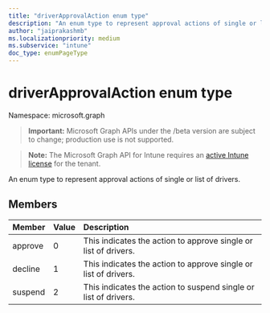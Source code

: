 ```yaml
---
title: "driverApprovalAction enum type"
description: "An enum type to represent approval actions of single or list of drivers."
author: "jaiprakashmb"
ms.localizationpriority: medium
ms.subservice: "intune"
doc_type: enumPageType
---
```


# driverApprovalAction enum type

Namespace: microsoft.graph
> **Important:** Microsoft Graph APIs under the /beta version are subject to change; production use is not supported.

> **Note:** The Microsoft Graph API for Intune requires an [active Intune license](https://go.microsoft.com/fwlink/?linkid=839381) for the tenant.


An enum type to represent approval actions of single or list of drivers.

## Members
|Member|Value|Description|
|:---|:---|:---|
|approve|0|This indicates the action to approve single or list of drivers.|
|decline|1|This indicates the action to approve single or list of drivers.|
|suspend|2|This indicates the action to suspend single or list of drivers.|
